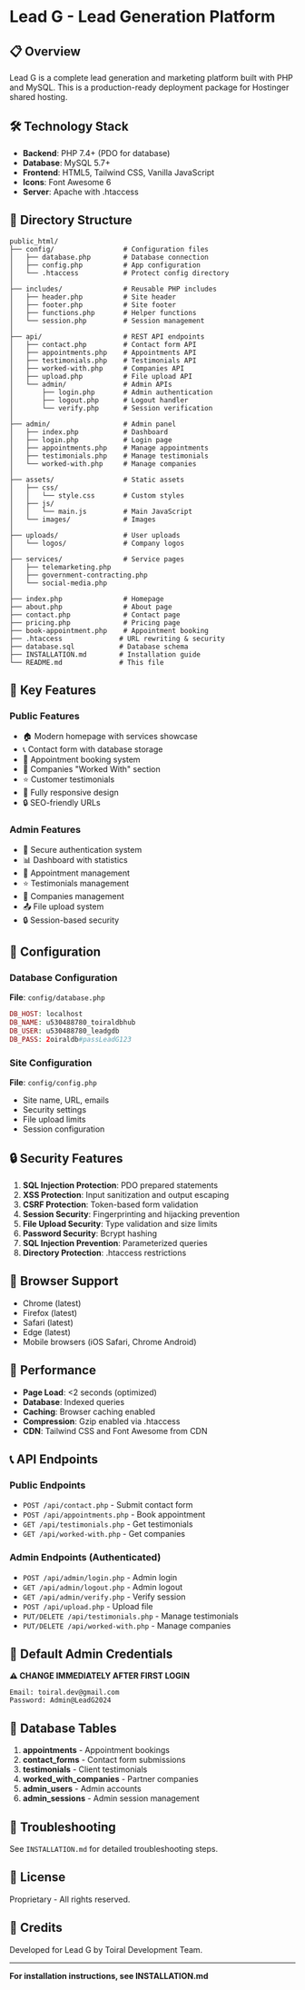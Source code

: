 # Lead G - Lead Generation Platform

## 📋 Overview

Lead G is a complete lead generation and marketing platform built with PHP and MySQL. This is a production-ready deployment package for Hostinger shared hosting.

## 🛠️ Technology Stack

- **Backend**: PHP 7.4+ (PDO for database)
- **Database**: MySQL 5.7+
- **Frontend**: HTML5, Tailwind CSS, Vanilla JavaScript
- **Icons**: Font Awesome 6
- **Server**: Apache with .htaccess

## 📁 Directory Structure

```
public_html/
├── config/                 # Configuration files
│   ├── database.php        # Database connection
│   ├── config.php          # App configuration
│   └── .htaccess           # Protect config directory
│
├── includes/               # Reusable PHP includes
│   ├── header.php          # Site header
│   ├── footer.php          # Site footer
│   ├── functions.php       # Helper functions
│   └── session.php         # Session management
│
├── api/                    # REST API endpoints
│   ├── contact.php         # Contact form API
│   ├── appointments.php    # Appointments API
│   ├── testimonials.php    # Testimonials API
│   ├── worked-with.php     # Companies API
│   ├── upload.php          # File upload API
│   └── admin/              # Admin APIs
│       ├── login.php       # Admin authentication
│       ├── logout.php      # Logout handler
│       └── verify.php      # Session verification
│
├── admin/                  # Admin panel
│   ├── index.php           # Dashboard
│   ├── login.php           # Login page
│   ├── appointments.php    # Manage appointments
│   ├── testimonials.php    # Manage testimonials
│   └── worked-with.php     # Manage companies
│
├── assets/                 # Static assets
│   ├── css/
│   │   └── style.css       # Custom styles
│   ├── js/
│   │   └── main.js         # Main JavaScript
│   └── images/             # Images
│
├── uploads/                # User uploads
│   └── logos/              # Company logos
│
├── services/               # Service pages
│   ├── telemarketing.php
│   ├── government-contracting.php
│   └── social-media.php
│
├── index.php               # Homepage
├── about.php               # About page
├── contact.php             # Contact page
├── pricing.php             # Pricing page
├── book-appointment.php    # Appointment booking
├── .htaccess              # URL rewriting & security
├── database.sql           # Database schema
├── INSTALLATION.md        # Installation guide
└── README.md              # This file
```

## 🔑 Key Features

### Public Features
- 🏠 Modern homepage with services showcase
- 📞 Contact form with database storage
- 📅 Appointment booking system
- 💼 Companies "Worked With" section
- ⭐ Customer testimonials
- 📱 Fully responsive design
- 🔒 SEO-friendly URLs

### Admin Features
- 🔐 Secure authentication system
- 📊 Dashboard with statistics
- 📅 Appointment management
- ⭐ Testimonials management
- 💼 Companies management
- 📤 File upload system
- 🔒 Session-based security

## 🔧 Configuration

### Database Configuration
**File**: `config/database.php`
```php
DB_HOST: localhost
DB_NAME: u530488780_toiraldbhub
DB_USER: u530488780_leadgdb
DB_PASS: 2oiraldb#passLeadG123
```

### Site Configuration
**File**: `config/config.php`
- Site name, URL, emails
- Security settings
- File upload limits
- Session configuration

## 🔒 Security Features

1. **SQL Injection Protection**: PDO prepared statements
2. **XSS Protection**: Input sanitization and output escaping
3. **CSRF Protection**: Token-based form validation
4. **Session Security**: Fingerprinting and hijacking prevention
5. **File Upload Security**: Type validation and size limits
6. **Password Security**: Bcrypt hashing
7. **SQL Injection Prevention**: Parameterized queries
8. **Directory Protection**: .htaccess restrictions

## 📱 Browser Support

- Chrome (latest)
- Firefox (latest)
- Safari (latest)
- Edge (latest)
- Mobile browsers (iOS Safari, Chrome Android)

## 🚀 Performance

- **Page Load**: <2 seconds (optimized)
- **Database**: Indexed queries
- **Caching**: Browser caching enabled
- **Compression**: Gzip enabled via .htaccess
- **CDN**: Tailwind CSS and Font Awesome from CDN

## 📞 API Endpoints

### Public Endpoints
- `POST /api/contact.php` - Submit contact form
- `POST /api/appointments.php` - Book appointment
- `GET /api/testimonials.php` - Get testimonials
- `GET /api/worked-with.php` - Get companies

### Admin Endpoints (Authenticated)
- `POST /api/admin/login.php` - Admin login
- `GET /api/admin/logout.php` - Admin logout
- `GET /api/admin/verify.php` - Verify session
- `POST /api/upload.php` - Upload file
- `PUT/DELETE /api/testimonials.php` - Manage testimonials
- `PUT/DELETE /api/worked-with.php` - Manage companies

## 🔐 Default Admin Credentials

**⚠️ CHANGE IMMEDIATELY AFTER FIRST LOGIN**

```
Email: toiral.dev@gmail.com
Password: Admin@LeadG2024
```

## 📝 Database Tables

1. **appointments** - Appointment bookings
2. **contact_forms** - Contact form submissions
3. **testimonials** - Client testimonials
4. **worked_with_companies** - Partner companies
5. **admin_users** - Admin accounts
6. **admin_sessions** - Admin session management

## 🐛 Troubleshooting

See `INSTALLATION.md` for detailed troubleshooting steps.

## 📄 License

Proprietary - All rights reserved.

## 👥 Credits

Developed for Lead G by Toiral Development Team.

---

**For installation instructions, see INSTALLATION.md**
